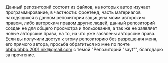 Данный репозиторий состоит из файлов, на которых автор изучает программирование, в частности: фронтенд, часть материалов находящихся в данном репозитории защищена моим авторским правом, либо авторским правом других людей, данный репозиторий создан не для общего просмотра и пользования, а так же не заявляет новые авторские права, на то, на что уже заявлены авторские права. Если вы получили доступ к этому репозиторию без разрешения меня, его прямого автора, просьба обратиться ко мне по почте bbbb.bbbb.2001.nik@gmail.com с темой "Репозиторий "sayt"", благодарю за прочтение.